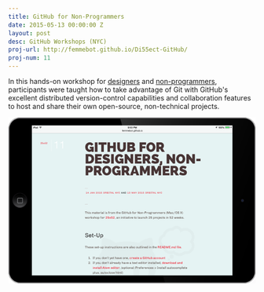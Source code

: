 ```yaml
---
title: GitHub for Non-Programmers
date: 2015-05-13 00:00:00 Z
layout: post
desc: GitHub Workshops (NYC)
proj-url: http://femmebot.github.io/Di55ect-GitHub/
proj-num: 11
---
```


In this hands-on workshop for [designers](http://githubfordesigners.splashthat.com) and [non-programmers](https://www.eventbrite.com/e/github-for-non-programmers-mac-tickets-16869532225), participants were taught how to take advantage of Git with GitHub's excellent distributed version-control capabilities and collaboration features to host and share their own open-source, non-technical projects.


![GitHub for Non-Programmers](../images/11-h.png)
